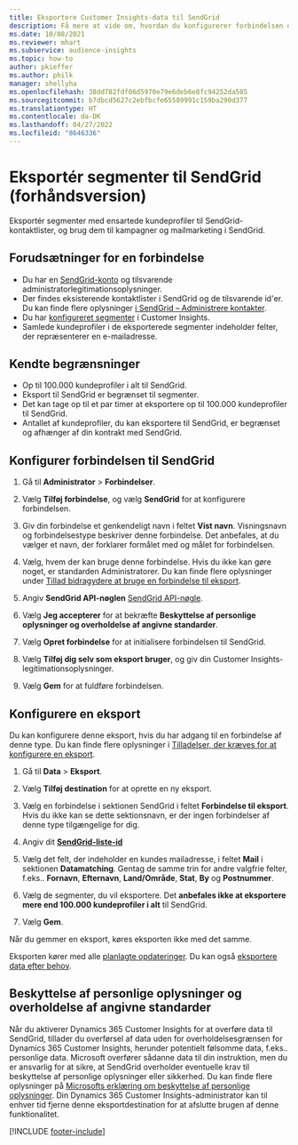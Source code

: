 ```yaml
---
title: Eksportere Customer Insights-data til SendGrid
description: Få mere at vide om, hvordan du konfigurerer forbindelsen og eksporterer til SendGrid.
ms.date: 10/08/2021
ms.reviewer: mhart
ms.subservice: audience-insights
ms.topic: how-to
author: pkieffer
ms.author: philk
manager: shellyha
ms.openlocfilehash: 38dd782fdf06d5970e79e6deb6e8fc94252da585
ms.sourcegitcommit: b7dbcd5627c2ebfbcfe65589991c159ba290d377
ms.translationtype: HT
ms.contentlocale: da-DK
ms.lasthandoff: 04/27/2022
ms.locfileid: "8646336"
---
```

# <a name="export-segments-to-sendgrid-preview"></a>Eksportér segmenter til SendGrid (forhåndsversion)

Eksportér segmenter med ensartede kundeprofiler til SendGrid-kontaktlister, og brug dem til kampagner og mailmarketing i SendGrid. 

## <a name="prerequisites-for-a-connection"></a>Forudsætninger for en forbindelse

-   Du har en [SendGrid-konto](https://sendgrid.com/) og tilsvarende administratorlegitimationsoplysninger.
-   Der findes eksisterende kontaktlister i SendGrid og de tilsvarende id'er. Du kan finde flere oplysninger [i SendGrid – Administrere kontakter](https://sendgrid.com/docs/ui/managing-contacts/create-and-manage-contacts/#manage-contacts).
-   Du har [konfigureret segmenter](segments.md) i Customer Insights.
-   Samlede kundeprofiler i de eksporterede segmenter indeholder felter, der repræsenterer en e-mailadresse.

## <a name="known-limitations"></a>Kendte begrænsninger

- Op til 100.000 kundeprofiler i alt til SendGrid.
- Eksport til SendGrid er begrænset til segmenter.
- Det kan tage op til et par timer at eksportere op til 100.000 kundeprofiler til SendGrid. 
- Antallet af kundeprofiler, du kan eksportere til SendGrid, er begrænset og afhænger af din kontrakt med SendGrid.

## <a name="set-up-connection-to-sendgrid"></a>Konfigurer forbindelsen til SendGrid

1. Gå til **Administrator** > **Forbindelser**.

1. Vælg **Tilføj forbindelse**, og vælg **SendGrid** for at konfigurere forbindelsen.

1. Giv din forbindelse et genkendeligt navn i feltet **Vist navn**. Visningsnavn og forbindelsestype beskriver denne forbindelse. Det anbefales, at du vælger et navn, der forklarer formålet med og målet for forbindelsen.

1. Vælg, hvem der kan bruge denne forbindelse. Hvis du ikke kan gøre noget, er standarden Administratorer. Du kan finde flere oplysninger under [Tillad bidragydere at bruge en forbindelse til eksport](connections.md#allow-contributors-to-use-a-connection-for-exports).

1. Angiv **SendGrid API-nøglen** [SendGrid API-nøgle](https://sendgrid.com/docs/ui/account-and-settings/api-keys/).

1. Vælg **Jeg accepterer** for at bekræfte **Beskyttelse af personlige oplysninger og overholdelse af angivne standarder**.

1. Vælg **Opret forbindelse** for at initialisere forbindelsen til SendGrid.

1. Vælg **Tilføj dig selv som eksport bruger**, og giv din Customer Insights-legitimationsoplysninger.

1. Vælg **Gem** for at fuldføre forbindelsen.

## <a name="configure-an-export"></a>Konfigurere en eksport

Du kan konfigurere denne eksport, hvis du har adgang til en forbindelse af denne type. Du kan finde flere oplysninger i [Tilladelser, der kræves for at konfigurere en eksport](export-destinations.md#set-up-a-new-export).

1. Gå til **Data** > **Eksport**.

1. Vælg **Tilføj destination** for at oprette en ny eksport.

1. Vælg en forbindelse i sektionen SendGrid i feltet **Forbindelse til eksport**. Hvis du ikke kan se dette sektionsnavn, er der ingen forbindelser af denne type tilgængelige for dig.

1. Angiv dit **[SendGrid-liste-id](https://sendgrid.com/docs/ui/managing-contacts/create-and-manage-contacts/#manage-contacts)**

1. Vælg det felt, der indeholder en kundes mailadresse, i feltet **Mail** i sektionen **Datamatching**. Gentag de samme trin for andre valgfrie felter, f.eks.. **Fornavn**, **Efternavn**, **Land/Område**, **Stat**, **By** og **Postnummer**.

1. Vælg de segmenter, du vil eksportere. Det **anbefales ikke at eksportere mere end 100.000 kundeprofiler i alt** til SendGrid. 

1. Vælg **Gem**.

Når du gemmer en eksport, køres eksporten ikke med det samme.

Eksporten kører med alle [planlagte opdateringer](system.md#schedule-tab). Du kan også [eksportere data efter behov](export-destinations.md#run-exports-on-demand). 

## <a name="data-privacy-and-compliance"></a>Beskyttelse af personlige oplysninger og overholdelse af angivne standarder

Når du aktiverer Dynamics 365 Customer Insights for at overføre data til SendGrid, tillader du overførsel af data uden for overholdelsesgrænsen for Dynamics 365 Customer Insights, herunder potentielt følsomme data, f.eks.. personlige data. Microsoft overfører sådanne data til din instruktion, men du er ansvarlig for at sikre, at SendGrid overholder eventuelle krav til beskyttelse af personlige oplysninger eller sikkerhed. Du kan finde flere oplysninger på [Microsofts erklæring om beskyttelse af personlige oplysninger](https://go.microsoft.com/fwlink/?linkid=396732).
Din Dynamics 365 Customer Insights-administrator kan til enhver tid fjerne denne eksportdestination for at afslutte brugen af denne funktionalitet.


[!INCLUDE [footer-include](includes/footer-banner.md)]
